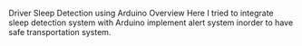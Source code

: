 Driver Sleep Detection using Arduino
Overview
Here I tried to integrate sleep detection system with Arduino implement alert system inorder to have safe transportation system.
